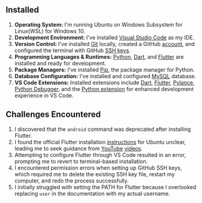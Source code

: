 ## Installed
1. **Operating System:** I'm running Ubuntu on Windows Subsystem for Linux(WSL) for Windows 10.
2. **Development Environment:** I've installed [Visual Studio Code](https://github.com/Powerlearnproject/se-assignment-1-setting-up-your-developer-environment-kev065/blob/main/images/vscode/vscode.png) as my IDE.
3. **Version Control:** I've installed [Git](https://github.com/Powerlearnproject/se-assignment-1-setting-up-your-developer-environment-kev065/blob/main/images/git/git-version.png) locally, created a GitHub [account](https://github.com/kev065), and configured the terminal with GitHub [SSH keys](https://github.com/Powerlearnproject/se-assignment-1-setting-up-your-developer-environment-kev065/blob/main/images/github-ssh/github-ssh.png).
4. **Programming Languages & Runtimes:** [Python](https://github.com/Powerlearnproject/se-assignment-1-setting-up-your-developer-environment-kev065/blob/main/images/python/python-version.png), [Dart](https://github.com/Powerlearnproject/se-assignment-1-setting-up-your-developer-environment-kev065/blob/main/images/dart/dart.png), and [Flutter](https://github.com/Powerlearnproject/se-assignment-1-setting-up-your-developer-environment-kev065/blob/main/images/flutter/version.png) are installed and ready for development.
5. **Package Managers:** I've installed [Pip](https://github.com/Powerlearnproject/se-assignment-1-setting-up-your-developer-environment-kev065/blob/main/images/pip/pip.png), the package manager for Python.
6. **Database Configuration:** I've installed and configured [MySQL](https://github.com/Powerlearnproject/se-assignment-1-setting-up-your-developer-environment-kev065/blob/main/images/mysql-steps/4.png) database.
7. **VS Code Extensions:** Installed extensions include [Dart](https://github.com/Powerlearnproject/se-assignment-1-setting-up-your-developer-environment-kev065/blob/main/images/dart/dart-extension.png), [Flutter](https://github.com/Powerlearnproject/se-assignment-1-setting-up-your-developer-environment-kev065/blob/main/images/flutter/flutter-extension.png), [Pylance](https://github.com/Powerlearnproject/se-assignment-1-setting-up-your-developer-environment-kev065/blob/main/images/python/pylance.png), [Python Debugger](https://github.com/Powerlearnproject/se-assignment-1-setting-up-your-developer-environment-kev065/blob/main/images/python/python-debugger.png), and the [Python extension](https://github.com/Powerlearnproject/se-assignment-1-setting-up-your-developer-environment-kev065/blob/main/images/python/python-extension.png) for enhanced development experience in VS Code.

## Challenges Encountered
1. I discovered that the `android` command was deprecated after installing Flutter.
2. I found the official Flutter installation [instructions](https://docs.flutter.dev/get-started/install/linux/android?tab=download) for Ubuntu unclear, leading me to seek guidance from [YouTube](https://www.youtube.com/watch?v=VGs-y_kL_Eg) [videos](https://www.youtube.com/watch?v=attW3qd2JWQ).
3. Attempting to configure Flutter through VS Code resulted in an error, prompting me to revert to terminal-based installation.
4. I encountered permission errors when setting up GitHub SSH keys, which required me to delete the existing SSH key file, restart my computer, and redo the process successfully.
5. I initially struggled with setting the PATH for Flutter because I overlooked replacing `user` in the documentation with my actual username.